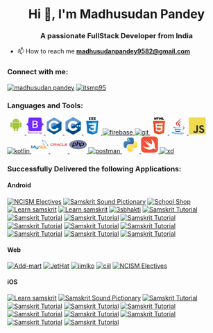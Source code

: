 <h1 align="center">Hi 👋, I'm Madhusudan Pandey</h1>
<h3 align="center">A passionate FullStack Developer from India</h3>

- 📫 How to reach me **madhusudanpandey9582@gmail.com**

<h3 align="left">Connect with me:</h3>
<p align="left">
<a href="https://in.linkedin.com/in/madhusudan-pandey-61610a198" target="_blank"><img align="center" src="https://raw.githubusercontent.com/rahuldkjain/github-profile-readme-generator/master/src/images/icons/Social/linked-in-alt.svg" alt="madhusudan pandey" height="30" width="40" /></a>
<a href="https://stackoverflow.com/users/12028777/itsmp95" target="_blank"><img align="center" src="https://raw.githubusercontent.com/rahuldkjain/github-profile-readme-generator/master/src/images/icons/Social/stack-overflow.svg" alt="itsmp95" height="30" width="40" /></a>
</p>

<h3 align="left">Languages and Tools:</h3>
<p align="left"> <a href="https://developer.android.com" target="_blank"> <img src="https://raw.githubusercontent.com/devicons/devicon/master/icons/android/android-original-wordmark.svg" alt="android" width="40" height="40"/> </a> <a href="https://getbootstrap.com" target="_blank"> <img src="https://raw.githubusercontent.com/devicons/devicon/master/icons/bootstrap/bootstrap-plain-wordmark.svg" alt="bootstrap" width="40" height="40"/> </a> <a href="https://www.cprogramming.com/" target="_blank"> <img src="https://raw.githubusercontent.com/devicons/devicon/master/icons/c/c-original.svg" alt="c" width="40" height="40"/> </a> <a href="https://www.w3schools.com/cpp/" target="_blank"> <img src="https://raw.githubusercontent.com/devicons/devicon/master/icons/cplusplus/cplusplus-original.svg" alt="cplusplus" width="40" height="40"/> </a> <a href="https://www.w3schools.com/css/" target="_blank"> <img src="https://raw.githubusercontent.com/devicons/devicon/master/icons/css3/css3-original-wordmark.svg" alt="css3" width="40" height="40"/> </a> <a href="https://firebase.google.com/" target="_blank"> <img src="https://www.vectorlogo.zone/logos/firebase/firebase-icon.svg" alt="firebase" width="40" height="40"/> </a> <a href="https://git-scm.com/" target="_blank"> <img src="https://www.vectorlogo.zone/logos/git-scm/git-scm-icon.svg" alt="git" width="40" height="40"/> </a> <a href="https://www.w3.org/html/" target="_blank"> <img src="https://raw.githubusercontent.com/devicons/devicon/master/icons/html5/html5-original-wordmark.svg" alt="html5" width="40" height="40"/> </a> <a href="https://www.java.com" target="_blank"> <img src="https://raw.githubusercontent.com/devicons/devicon/master/icons/java/java-original.svg" alt="java" width="40" height="40"/> </a> <a href="https://developer.mozilla.org/en-US/docs/Web/JavaScript" target="_blank"> <img src="https://raw.githubusercontent.com/devicons/devicon/master/icons/javascript/javascript-original.svg" alt="javascript" width="40" height="40"/> </a> <a href="https://kotlinlang.org" target="_blank"> <img src="https://www.vectorlogo.zone/logos/kotlinlang/kotlinlang-icon.svg" alt="kotlin" width="40" height="40"/> </a> <a href="https://www.mysql.com/" target="_blank"> <img src="https://raw.githubusercontent.com/devicons/devicon/master/icons/mysql/mysql-original-wordmark.svg" alt="mysql" width="40" height="40"/> </a> <a href="https://www.oracle.com/" target="_blank"> <img src="https://raw.githubusercontent.com/devicons/devicon/master/icons/oracle/oracle-original.svg" alt="oracle" width="40" height="40"/> </a> <a href="https://www.php.net" target="_blank"> <img src="https://raw.githubusercontent.com/devicons/devicon/master/icons/php/php-original.svg" alt="php" width="40" height="40"/> </a> <a href="https://postman.com" target="_blank"> <img src="https://www.vectorlogo.zone/logos/getpostman/getpostman-icon.svg" alt="postman" width="40" height="40"/> </a> <a href="https://www.python.org" target="_blank"> <img src="https://raw.githubusercontent.com/devicons/devicon/master/icons/python/python-original.svg" alt="python" width="40" height="40"/> </a> <a href="https://developer.apple.com/swift/" target="_blank"> <img src="https://raw.githubusercontent.com/devicons/devicon/master/icons/swift/swift-original.svg" alt="swift" width="40" height="40"/> </a> <a href="https://www.adobe.com/products/xd.html" target="_blank"> <img src="https://cdn.worldvectorlogo.com/logos/adobe-xd.svg" alt="xd" width="40" height="40"/> </a> </p
<br/>
<h3 align="left">Successfully Delivered the following Applications:</h3>
<h4 align="left">Android</h4>
<p align="left">
<a href="https://play.google.com/store/apps/details?id=in.jethat.ncismelectivesii" target="_blank"><img align="center" src="https://ncismelectives.org/images/logo.png" alt="NCISM Electives" height="30" width="40" /></a>
<a href="https://play.google.com/store/apps/details?id=com.vik.childdictionary" target="_blank"><img align="center" src="https://play-lh.googleusercontent.com/kNO_bHIKDTHObRUYuSP51_dElNCT25y_ATJtS-9IFQqia4nM-W3GIvID8GUuGcY40lk=w240-h480-rw" alt="Samskrit Sound Pictionary" height="30" width="40" /></a>
<a href="https://play.google.com/store/apps/details?id=com.schoolshopin" target="_blank"><img align="center" src="https://play-lh.googleusercontent.com/7y3sFfSxJFvg3wCHLA47-7hyjej8YwFQGuX4AqyKtQ7j-5Ea_Da6QmWGi9yliK9HT8o=w240-h480-rw" alt="School Shop" height="30" width="40" /></a>
<a href="https://play.google.com/store/apps/details?id=online.learnsamskrit.e_learning" target="_blank"><img align="center" src="https://www.learnsamskrit.online/assets/images/logo.png" alt="Learn samskrit" height="30" width="40" /></a>
<a href="https://play.google.com/store/apps/details?id=com.spfclass.aptech.samskrit" target="_blank"><img align="center" src="https://play-lh.googleusercontent.com/JfIxl7Zb6YTyEQNtXziPdnRx1sBpKhtuHTSiC5r1EoOsif4Z_ZcNQ5-sVOCOwPWOdIu5=w240-h480-rw" alt="Learn samskrit" height="30" width="40" /></a>
<a href="https://play.google.com/store/apps/details?id=in.threesstudio.bhakti" target="_blank"><img align="center" src="https://play-lh.googleusercontent.com/BEgPlhp-OpIcx30KAd4OJKuu15rbZiqngdvsq7QQfLWd4hERHjx61RvGgPSNjFRJPvNt=w240-h480-rw" alt="3sbhakti" height="30" width="40" /></a>
 <a href="https://play.google.com/store/apps/details?id=in.sssstudio.a3skidstv&hl=en&gl=US" target="_blank"><img align="center" src="https://play-lh.googleusercontent.com/ac-pOOIwfEuNakw6IQ0QFt9rHXHhapn_bCH3ryLJYoaOG2bVhy6--QJulHiWeLK0tA=w240-h480-rw" alt="Samskrit Tutorial" height="30" width="40" /></a>
<a href="https://play.google.com/store/apps/details?id=in.samskrittutorial.samskrittutorialclassviii" target="_blank"><img align="center" src="https://play-lh.googleusercontent.com/UPMvSpOjXER3FMNIbNAG0BwSMFCZEdRF8NC1hij7LRyH0-QyLJg_aS6pXgJDS-ykcCY6=w240-h480-rw" alt="Samskrit Tutorial" height="30" width="40" /></a>
 <a href="https://play.google.com/store/apps/details?id=in.samskrittutorial.class1samskrittutorial" target="_blank"><img align="center" src="https://play-lh.googleusercontent.com/GUvDTwUo0_-EFSUxUtZHdBUW7-31K4TmvP9BLIa2lPdm2p0bGNVAnWp0k32309R5nCA=w240-h480-rw" alt="Samskrit Tutorial" height="30" width="40" /></a>
<a href="https://play.google.com/store/apps/details?id=in.samskrittutorial.samskrittutorialclassix" target="_blank"><img align="center" src="https://play-lh.googleusercontent.com/XHgTHtYj7UZuHXSlDITGhKP7qJjWyCWctB10BFpcaYlOQ_sppyxCkk9uVZe8sqJNaTE=w240-h480-rw" alt="Samskrit Tutorial" height="30" width="40" /></a>
<a href="https://play.google.com/store/apps/details?id=in.samskrittutorial.samskrittutorialclassvi" target="_blank"><img align="center" src="https://play-lh.googleusercontent.com/wy8JdUh4neahiijEdeio7rKwLpLqxvHrMeH0LH1tKOCMQx03rOFPmPXqP_rj1lms48eU=w240-h480-rw" alt="Samskrit Tutorial" height="30" width="40" /></a>
<a href="https://play.google.com/store/apps/details?id=in.samskrittutorial.samskrittutorialclassx" target="_blank"><img align="center" src="https://play-lh.googleusercontent.com/nlJPU7t4Kd_NuBWWW8FFMdR7Rep6Qq9w9NwIJv84mb74KuQU_aNHR0L8_RlqzhTXUOQ=w240-h480-rw" alt="Samskrit Tutorial" height="30" width="40" /></a>
<a href="https://play.google.com/store/apps/details?id=in.samskrittutorial.class2samskrittutorial" target="_blank"><img align="center" src="https://play-lh.googleusercontent.com/MXb127Ccyuj9mUotGdbWwwXV5dzbYX9ugndInrAVWJomjrhOXaBbUi9pwKoaHsnzWA=w240-h480-rw" alt="Samskrit Tutorial" height="30" width="40" /></a>
<a href="https://play.google.com/store/apps/details?id=in.samskrittutorial.class3samskrittutorial" target="_blank"><img align="center" src="https://play-lh.googleusercontent.com/EKUZZ2fc-ZU_vgRgUZdMHVuPwGXnAkSLP4DBSS9a4GL414JdWirD1jwywg-CghAbBGcQ=w240-h480-rw" alt="Samskrit Tutorial" height="30" width="40" /></a>
<a href="https://play.google.com/store/apps/details?id=in.samskrittutorial.class4samskrittutorial" target="_blank"><img align="center" src="https://play-lh.googleusercontent.com/WUbdgqPu1rBYlR_S-91D4GQS4YxOVn-Zq5L8UC72pHJ1_Pj0Nn9e4QIA8BkUxCOkxA=w240-h480-rw" alt="Samskrit Tutorial" height="30" width="40" /></a>
<a href="https://play.google.com/store/apps/details?id=in.samskrittutorial.class5samskrittutorial" target="_blank"><img align="center" src="https://play-lh.googleusercontent.com/AwrcYY5fLP_slHJadRGVrMsA_kGlyVbAZDPEcrlu-gbZgU7KTaYF3sBSW5YBdtmeEA=w240-h480-rw" alt="Samskrit Tutorial" height="30" width="40" /></a>
</p>
<h4 align="left">Web</h4>
<p align="left">
<a href="https://add-mart.com/" target="_blank"><img align="center" src="https://add-mart.com/assets/img/logo.png" alt="Add-mart" height="30" width="40" /></a>
<a href="https://jethat.in/" target="_blank"><img align="center" src="https://jethat.in/assets/img/logo2.png" alt="JetHat" height="30" width="40" /></a>
<a href="https://www.iimlipmx2024.in/" target="_blank"><img align="center" src="https://www.iimlipmx2024.in/images/logo_1.png" alt="iimlko" height="30" width="40" /></a>
<a href="https://store.ciil.org/" target="_blank"><img align="center" src="https://store.ciil.org/images/logo.jpg" alt="ciil" height="30" width="40" /></a>
<a href="https://ncismelectives.org/" target="_blank"><img align="center" src="https://ncismelectives.org/images/logo.png" alt="NCISM Electives" height="30" width="40" /></a>
</p>
<h4 align="left">iOS</h4>
<p align="left">
<a href="https://apps.apple.com/in/app/learn-samskrit/id1560308251" target="_blank"><img align="center" src="https://www.learnsamskrit.online/assets/images/logo.png" alt="Learn samskrit" height="30" width="40" /></a>
<a href="https://apps.apple.com/in/app/samskrit-sound-pictionary/id1605742714" target="_blank"><img align="center" src="https://play-lh.googleusercontent.com/kNO_bHIKDTHObRUYuSP51_dElNCT25y_ATJtS-9IFQqia4nM-W3GIvID8GUuGcY40lk=w240-h480-rw" alt="Samskrit Sound Pictionary" height="30" width="40" /></a>
<a href="https://apps.apple.com/in/app/class-5-samskrit-tutorial/id1605911315" target="_blank"><img align="center" src="https://play-lh.googleusercontent.com/AwrcYY5fLP_slHJadRGVrMsA_kGlyVbAZDPEcrlu-gbZgU7KTaYF3sBSW5YBdtmeEA=w240-h480-rw" alt="Samskrit Tutorial" height="30" width="40" /></a>
<a href="https://apps.apple.com/in/app/class-3-samskrit-tutorial/id1598846427" target="_blank"><img align="center" src="https://play-lh.googleusercontent.com/EKUZZ2fc-ZU_vgRgUZdMHVuPwGXnAkSLP4DBSS9a4GL414JdWirD1jwywg-CghAbBGcQ=w240-h480-rw" alt="Samskrit Tutorial" height="30" width="40" /></a>
<a href="https://apps.apple.com/in/app/class-2-samskrit-tutorial/id1598497819" target="_blank"><img align="center" src="https://play-lh.googleusercontent.com/MXb127Ccyuj9mUotGdbWwwXV5dzbYX9ugndInrAVWJomjrhOXaBbUi9pwKoaHsnzWA=w240-h480-rw" alt="Samskrit Tutorial" height="30" width="40" /></a>
<a href="https://apps.apple.com/in/app/class-1-samskrit-tutorial/id1597423943" target="_blank"><img align="center" src="https://is2-ssl.mzstatic.com/image/thumb/Purple116/v4/f2/d8/28/f2d8280a-e14b-c40a-8538-dd9e910382c2/AppIcon-1x_U007emarketing-0-7-85-220.jpeg/246x0w.webp" alt="Samskrit Tutorial" height="30" width="40" /></a>
<a href="https://apps.apple.com/in/app/class-10-samskrit-tutorial/id1593153984" target="_blank"><img align="center" src="https://play-lh.googleusercontent.com/nlJPU7t4Kd_NuBWWW8FFMdR7Rep6Qq9w9NwIJv84mb74KuQU_aNHR0L8_RlqzhTXUOQ=w240-h480-rw" alt="Samskrit Tutorial" height="30" width="40" /></a>
<a href="https://apps.apple.com/in/app/class-6-samskrit-tutorial/id1591600857" target="_blank"><img align="center" src="https://play-lh.googleusercontent.com/wy8JdUh4neahiijEdeio7rKwLpLqxvHrMeH0LH1tKOCMQx03rOFPmPXqP_rj1lms48eU=w240-h480-rw" alt="Samskrit Tutorial" height="30" width="40" /></a>
<a href="https://apps.apple.com/in/app/class-7-samskrit-tutorial/id1592054535" target="_blank"><img align="center" src="https://is4-ssl.mzstatic.com/image/thumb/Purple116/v4/c3/72/92/c37292a1-e9a0-e5f4-d4da-98c1445f8812/AppIcon-1x_U007emarketing-0-7-85-220.jpeg/246x0w.webp" alt="Samskrit Tutorial" height="30" width="40" /></a>
<a href="https://apps.apple.com/in/app/class-8-samskrit-tutorial/id1592953545" target="_blank"><img align="center" src="https://play-lh.googleusercontent.com/UPMvSpOjXER3FMNIbNAG0BwSMFCZEdRF8NC1hij7LRyH0-QyLJg_aS6pXgJDS-ykcCY6=w240-h480-rw" alt="Samskrit Tutorial" height="30" width="40" /></a>
<a href="https://apps.apple.com/in/app/class-9-samskrit-tutorial/id1593151256" target="_blank"><img align="center" src="https://play-lh.googleusercontent.com/XHgTHtYj7UZuHXSlDITGhKP7qJjWyCWctB10BFpcaYlOQ_sppyxCkk9uVZe8sqJNaTE=w240-h480-rw" alt="Samskrit Tutorial" height="30" width="40" /></a>

</p>
